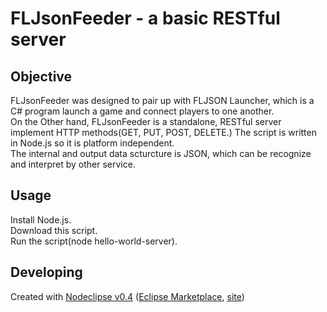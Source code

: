 # FLJsonFeeder - a basic RESTful server

## Objective
FLJsonFeeder was designed to pair up with FLJSON Launcher, which is a C# program launch a game and connect players to one another.<br />
On the Other hand, FLJsonFeeder is a standalone, RESTful server implement HTTP methods(GET, PUT, POST, DELETE.) The script is written in Node.js so it is platform independent. <br />
The internal and output data scturcture is JSON, which can be recognize and interpret by other service.

## Usage
Install Node.js.<br />
Download this script.<br />
Run the script(node hello-world-server).


## Developing


Created with [Nodeclipse v0.4](https://github.com/Nodeclipse/nodeclipse-1)
 ([Eclipse Marketplace](http://marketplace.eclipse.org/content/nodeclipse), [site](http://www.nodeclipse.org))   
